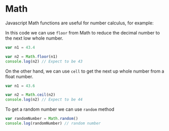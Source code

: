 # Math

Javascript Math functions are useful for number calculus, for example:

In this code we can use `floor` from Math to reduce the decimal number to the next low whole number.

```javascript
var n1 = 43.4

var n2 = Math.floor(n1)
console.log(n2) // Expect to be 43
```

On the other hand, we can use `cell` to get the next up whole number from a float number.

```javascript
var n1 = 43.6

var n2 = Math.ceil(n2)
console.log(n2) // Expect to be 44
```

To get a random number we can use `random` method

```javascript
var randomNumber = Math.random()
console.log(randomNumber) // random number
```




